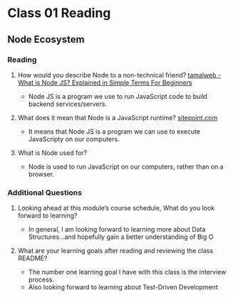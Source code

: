 # Class 01 Reading

## Node Ecosystem


### Reading

1. How would you describe Node to a non-technical friend?
    [tamalweb - What is Node JS? Explained in Simple Terms For Beginners](https://tamalweb.com/what-is-nodejs)
    - Node JS is a program we use to run JavaScript code to build backend services/servers.

2. What does it mean that Node is a JavaScript runtime?
    [sitepoint.com](https://www.sitepoint.com/an-introduction-to-node-js/)
    - It means that Node JS is a program we can use to execute JavaScripty on our computers.

3. What is Node used for?
    - Node is used to run JavaScript on our computers, rather than on a browser.


### Additional Questions

1. Looking ahead at this module’s course schedule, What do you look forward to learning?
    - In general, I am looking forward to learning more about Data Structures...and hopefully gain a better understanding of Big O

2. What are your learning goals after reading and reviewing the class README?
    - The number one learning goal I have with this class is the interview process.
    - Also looking forward to learning about Test-Driven Development 
